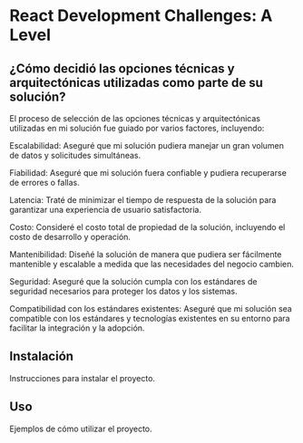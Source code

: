 
# React Development Challenges: A Level

## ¿Cómo decidió las opciones técnicas y arquitectónicas utilizadas como parte de su solución?
  El proceso de selección de las opciones técnicas y arquitectónicas utilizadas en mi solución fue guiado por varios factores, incluyendo:

Escalabilidad: Aseguré que mi solución pudiera manejar un gran volumen de datos y solicitudes simultáneas.

Fiabilidad: Aseguré que mi solución fuera confiable y pudiera recuperarse de errores o fallas.

Latencia: Traté de minimizar el tiempo de respuesta de la solución para garantizar una experiencia de usuario satisfactoria.

Costo: Consideré el costo total de propiedad de la solución, incluyendo el costo de desarrollo y operación.

Mantenibilidad: Diseñé la solución de manera que pudiera ser fácilmente mantenible y escalable a medida que las necesidades del negocio cambien.

Seguridad: Aseguré que la solución cumpla con los estándares de seguridad necesarios para proteger los datos y los sistemas.

Compatibilidad con los estándares existentes: Aseguré que mi solución sea compatible con los estándares y tecnologías existentes en su entorno para facilitar la integración y la adopción.
## Instalación

Instrucciones para instalar el proyecto.

## Uso

Ejemplos de cómo utilizar el proyecto.



